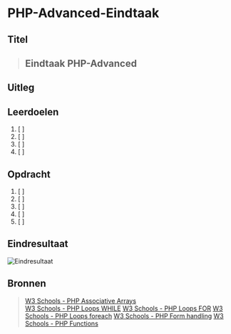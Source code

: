 # PHP-Advanced-Eindtaak

## Titel

> ## Eindtaak PHP-Advanced


## Uitleg



## Leerdoelen

1. [ ] 
2. [ ] 
3. [ ] 
4. [ ] 


## Opdracht


1. [ ] 
2. [ ] 
3. [ ] 
4. [ ] 
5. [ ] 


## Eindresultaat

![Eindresultaat](https://github.com/ROC-van-Amsterdam-College-Amstelland/PHP-ADVANCED/blob/master/opdracht/images/resultaat.png)

## Bronnen

> [W3 Schools - PHP Associative Arrays](https://www.w3schools.com/php/php_arrays_associative.asp)  
> [W3 Schools - PHP Loops WHILE](https://www.w3schools.com/php/php_looping_while.asp)
> [W3 Schools - PHP Loops FOR](https://www.w3schools.com/php/php_looping_for.asp)
> [W3 Schools - PHP Loops foreach](https://www.w3schools.com/php/php_looping_foreach.asp)
> [W3 Schools - PHP Form handling](https://www.w3schools.com/php/php_forms.asp)
> [W3 Schools - PHP Functions](https://www.w3schools.com/php/php_functions.asp)
